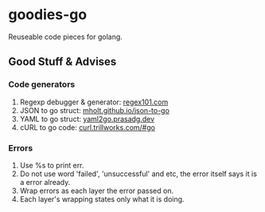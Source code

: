 # goodies-go
Reuseable code pieces for golang.

## Good Stuff & Advises

### Code generators

1. Regexp debugger & generator: [regex101.com](https://regex101.com)
2. JSON to go struct: [mholt.github.io/json-to-go](https://mholt.github.io/json-to-go)
3. YAML to go struct: [yaml2go.prasadg.dev](https://yaml2go.prasadg.dev)
4. cURL to go code: [curl.trillworks.com/#go](https://curl.trillworks.com/#go)

### Errors

1. Use %s to print err.
2. Do not use word 'failed', 'unsuccessful' and etc, the error itself says it is a error already.
3. Wrap errors as each layer the error passed on.
4. Each layer's wrapping states only what it is doing.
